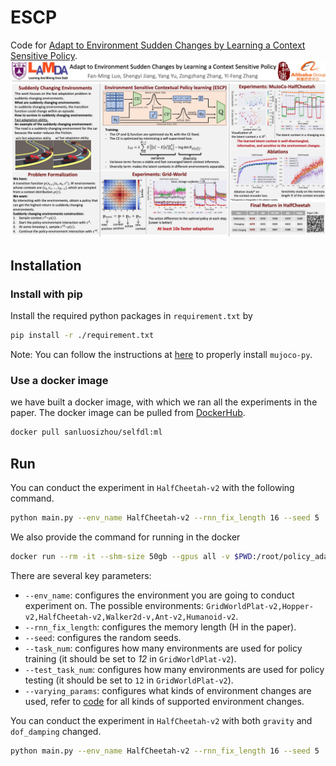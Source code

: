 # ESCP
Code for [Adapt to Environment Sudden Changes by Learning a Context Sensitive Policy](https://www.aaai.org/AAAI22Papers/AAAI-6573.LuoF.pdf).
![image](assets/poster.jpg)
## Installation
### Install with pip
Install the required python packages in `requirement.txt` by
```bash
pip install -r ./requirement.txt
```
Note: You can follow the instructions at [here](https://github.com/openai/mujoco-py) to properly install `mujoco-py`.

### Use a docker image
we have built  a docker image, with which we ran all the experiments in the paper. The docker image can be pulled from [DockerHub](https://hub.docker.com/repository/docker/sanluosizhou/selfdl).
```bash
docker pull sanluosizhou/selfdl:ml
```
## Run

You can conduct the experiment in `HalfCheetah-v2` with the following command.
```bash
python main.py --env_name HalfCheetah-v2 --rnn_fix_length 16 --seed 5  --task_num 40 --max_iter_num 2000 --varying_params  dof_damping_1_dim  --test_task_num 40 --ep_dim 2 --name_suffix RMDM --rbf_radius 3000  --use_rmdm  --stop_pg_for_ep  --bottle_neck
```

We also provide the command for running in the docker
```bash
docker run --rm -it --shm-size 50gb --gpus all -v $PWD:/root/policy_adaptation sanluosizhou/selfdl:ml -c "cd /root/policy_adaptation && python main.py --env_name HalfCheetah-v2 --rnn_fix_length 16 --seed 5  --task_num 40 --max_iter_num 2000 --varying_params  dof_damping_1_dim  --test_task_num 40 --ep_dim 2 --name_suffix RMDM --rbf_radius 3000  --use_rmdm  --stop_pg_for_ep  --bottle_neck"
```

There are several key parameters:
- `--env_name`: configures the environment you are going to conduct experiment on. The possible environments: `GridWorldPlat-v2,Hopper-v2,HalfCheetah-v2,Walker2d-v,Ant-v2,Humanoid-v2`.
- `--rnn_fix_length`: configures the memory length (H in the paper). 
- `--seed`: configures the random seeds.
- `--task_num`: configures how many environments are used for policy training (it should be set to *12* in `GridWorldPlat-v2`).
- `--test_task_num`: configures how many environments are used for policy testing (it should be set to `12` in `GridWorldPlat-v2`).
- `--varying_params`: configures what kinds of environment changes are used, refer to [code](envs/nonstationary_env.py) for all kinds of supported environment changes.

You can conduct the experiment in `HalfCheetah-v2` with both `gravity` and `dof_damping` changed.

```bash
python main.py --env_name HalfCheetah-v2 --rnn_fix_length 16 --seed 5  --task_num 40 --max_iter_num 2000 --varying_params dof_damping_1_dim  gravity  --test_task_num 40 --ep_dim 2 --name_suffix RMDM_more_change --kernel_type rbf --rbf_radius 80 --diversity_loss_weight 1.0  --use_rmdm  --stop_pg_for_ep  --bottle_neck 
```

